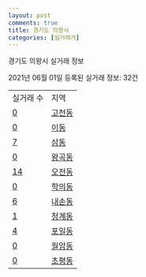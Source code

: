 ```yaml
---
layout: post
comments: true
title: 경기도 의왕시
categories: [실거래가]
---
```


경기도 의왕시 실거래 정보

2021년 06월 01일 등록된 실거래 정보: 32건


<table>
  <tr>
    <td>실거래 수</td>
    <td>지역</td>
  </tr>

  
  <tr>
    <td><a href="4143010100.html">0</a></td>
    <td><a href="4143010100.html">고천동</a></td>
  </tr>
    

  <tr>
    <td><a href="4143010200.html">0</a></td>
    <td><a href="4143010200.html">이동</a></td>
  </tr>
    

  <tr>
    <td><a href="4143010300.html">7</a></td>
    <td><a href="4143010300.html">삼동</a></td>
  </tr>
    

  <tr>
    <td><a href="4143010400.html">0</a></td>
    <td><a href="4143010400.html">왕곡동</a></td>
  </tr>
    

  <tr>
    <td><a href="4143010500.html">14</a></td>
    <td><a href="4143010500.html">오전동</a></td>
  </tr>
    

  <tr>
    <td><a href="4143010600.html">0</a></td>
    <td><a href="4143010600.html">학의동</a></td>
  </tr>
    

  <tr>
    <td><a href="4143010700.html">6</a></td>
    <td><a href="4143010700.html">내손동</a></td>
  </tr>
    

  <tr>
    <td><a href="4143010800.html">1</a></td>
    <td><a href="4143010800.html">청계동</a></td>
  </tr>
    

  <tr>
    <td><a href="4143010900.html">4</a></td>
    <td><a href="4143010900.html">포일동</a></td>
  </tr>
    

  <tr>
    <td><a href="4143011000.html">0</a></td>
    <td><a href="4143011000.html">월암동</a></td>
  </tr>
    

  <tr>
    <td><a href="4143011100.html">0</a></td>
    <td><a href="4143011100.html">초평동</a></td>
  </tr>
    


</table>
    